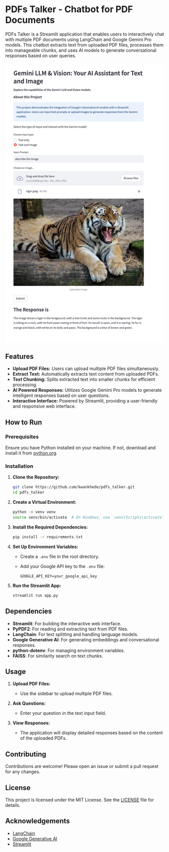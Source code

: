 # PDFs Talker - Chatbot for PDF Documents

PDFs Talker is a Streamlit application that enables users to interactively chat with multiple PDF documents using LangChain and Google Gemini Pro models. This chatbot extracts text from uploaded PDF files, processes them into manageable chunks, and uses AI models to generate conversational responses based on user queries.

![Screenshot](screenshot.png)

## Features

- **Upload PDF Files:** Users can upload multiple PDF files simultaneously.
- **Extract Text:** Automatically extracts text content from uploaded PDFs.
- **Text Chunking:** Splits extracted text into smaller chunks for efficient processing.
- **AI Powered Responses:** Utilizes Google Gemini Pro models to generate intelligent responses based on user questions.
- **Interactive Interface:** Powered by Streamlit, providing a user-friendly and responsive web interface.

## How to Run

### Prerequisites

Ensure you have Python installed on your machine. If not, download and install it from [python.org](https://www.python.org/).

### Installation

1. **Clone the Repository:**

   ```sh
   git clone https://github.com/kwankhede/pdfs_talker.git
   cd pdfs_talker
   ```

2. **Create a Virtual Environment:**

   ```sh
   python -m venv venv
   source venv/bin/activate  # On Windows, use `venv\Scripts\activate`
   ```

3. **Install the Required Dependencies:**

   ```sh
   pip install -r requirements.txt
   ```

4. **Set Up Environment Variables:**

   - Create a `.env` file in the root directory.
   - Add your Google API key to the `.env` file:

     ```plaintext
     GOOGLE_API_KEY=your_google_api_key
     ```

5. **Run the Streamlit App:**

   ```sh
   streamlit run app.py
   ```

## Dependencies

- **Streamlit**: For building the interactive web interface.
- **PyPDF2**: For reading and extracting text from PDF files.
- **LangChain**: For text splitting and handling language models.
- **Google Generative AI**: For generating embeddings and conversational responses.
- **python-dotenv**: For managing environment variables.
- **FAISS**: For similarity search on text chunks.

## Usage

1. **Upload PDF Files:**

   - Use the sidebar to upload multiple PDF files.

2. **Ask Questions:**

   - Enter your question in the text input field.

3. **View Responses:**

   - The application will display detailed responses based on the content of the uploaded PDFs.

## Contributing

Contributions are welcome! Please open an issue or submit a pull request for any changes.

## License

This project is licensed under the MIT License. See the [LICENSE](LICENSE) file for details.

## Acknowledgements

- [LangChain](https://github.com/langchain/langchain)
- [Google Generative AI](https://github.com/google/generativeai)
- [Streamlit](https://github.com/streamlit/streamlit)
